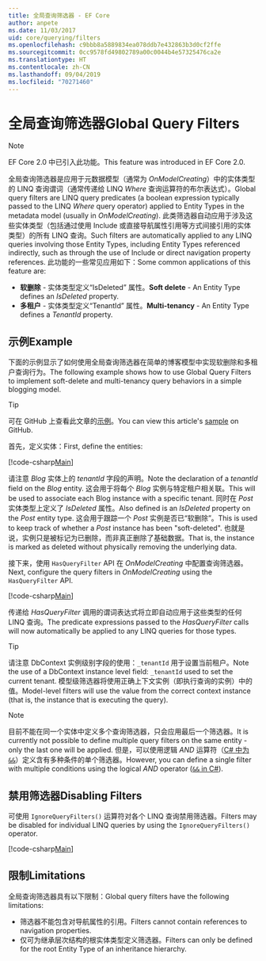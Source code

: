 ```yaml
---
title: 全局查询筛选器 - EF Core
author: anpete
ms.date: 11/03/2017
uid: core/querying/filters
ms.openlocfilehash: c9bbb8a5889834ea078ddb7e432863b3d0cf2ffe
ms.sourcegitcommit: 0cc9578fd49802789a00c0044b4e57325476ca2e
ms.translationtype: HT
ms.contentlocale: zh-CN
ms.lasthandoff: 09/04/2019
ms.locfileid: "70271460"
---
```

# <a name="global-query-filters"></a><span data-ttu-id="cd818-102">全局查询筛选器</span><span class="sxs-lookup"><span data-stu-id="cd818-102">Global Query Filters</span></span>

> [!NOTE]
> <span data-ttu-id="cd818-103">EF Core 2.0 中已引入此功能。</span><span class="sxs-lookup"><span data-stu-id="cd818-103">This feature was introduced in EF Core 2.0.</span></span>

<span data-ttu-id="cd818-104">全局查询筛选器是应用于元数据模型（通常为 *OnModelCreating*）中的实体类型的 LINQ 查询谓词（通常传递给 LINQ *Where* 查询运算符的布尔表达式）。</span><span class="sxs-lookup"><span data-stu-id="cd818-104">Global query filters are LINQ query predicates (a boolean expression typically passed to the LINQ *Where* query operator) applied to Entity Types in the metadata model (usually in *OnModelCreating*).</span></span> <span data-ttu-id="cd818-105">此类筛选器自动应用于涉及这些实体类型（包括通过使用 Include 或直接导航属性引用等方式间接引用的实体类型）的所有 LINQ 查询。</span><span class="sxs-lookup"><span data-stu-id="cd818-105">Such filters are automatically applied to any LINQ queries involving those Entity Types, including Entity Types referenced indirectly, such as through the use of Include or direct navigation property references.</span></span> <span data-ttu-id="cd818-106">此功能的一些常见应用如下：</span><span class="sxs-lookup"><span data-stu-id="cd818-106">Some common applications of this feature are:</span></span>

* <span data-ttu-id="cd818-107">**软删除** - 实体类型定义“IsDeleted”  属性。</span><span class="sxs-lookup"><span data-stu-id="cd818-107">**Soft delete** - An Entity Type defines an *IsDeleted* property.</span></span>
* <span data-ttu-id="cd818-108">**多租户** - 实体类型定义“TenantId”  属性。</span><span class="sxs-lookup"><span data-stu-id="cd818-108">**Multi-tenancy** - An Entity Type defines a *TenantId* property.</span></span>

## <a name="example"></a><span data-ttu-id="cd818-109">示例</span><span class="sxs-lookup"><span data-stu-id="cd818-109">Example</span></span>

<span data-ttu-id="cd818-110">下面的示例显示了如何使用全局查询筛选器在简单的博客模型中实现软删除和多租户查询行为。</span><span class="sxs-lookup"><span data-stu-id="cd818-110">The following example shows how to use Global Query Filters to implement soft-delete and multi-tenancy query behaviors in a simple blogging model.</span></span>

> [!TIP]
> <span data-ttu-id="cd818-111">可在 GitHub 上查看此文章的[示例](https://github.com/aspnet/EntityFramework.Docs/tree/master/samples/core/QueryFilters)。</span><span class="sxs-lookup"><span data-stu-id="cd818-111">You can view this article's [sample](https://github.com/aspnet/EntityFramework.Docs/tree/master/samples/core/QueryFilters) on GitHub.</span></span>

<span data-ttu-id="cd818-112">首先，定义实体：</span><span class="sxs-lookup"><span data-stu-id="cd818-112">First, define the entities:</span></span>

[!code-csharp[Main](../../../samples/core/QueryFilters/Program.cs#Entities)]

<span data-ttu-id="cd818-113">请注意 _Blog_ 实体上的 _tenantId_ 字段的声明。</span><span class="sxs-lookup"><span data-stu-id="cd818-113">Note the declaration of a _tenantId_ field on the _Blog_ entity.</span></span> <span data-ttu-id="cd818-114">这会用于将每个 _Blog_ 实例与特定租户相关联。</span><span class="sxs-lookup"><span data-stu-id="cd818-114">This will be used to associate each Blog instance with a specific tenant.</span></span> <span data-ttu-id="cd818-115">同时在 _Post_ 实体类型上定义了 _IsDeleted_ 属性。</span><span class="sxs-lookup"><span data-stu-id="cd818-115">Also defined is an _IsDeleted_ property on the _Post_ entity type.</span></span> <span data-ttu-id="cd818-116">这会用于跟踪一个 _Post_ 实例是否已“软删除”。</span><span class="sxs-lookup"><span data-stu-id="cd818-116">This is used to keep track of whether a _Post_ instance has been "soft-deleted".</span></span> <span data-ttu-id="cd818-117">也就是说，实例只是被标记为已删除，而非真正删除了基础数据。</span><span class="sxs-lookup"><span data-stu-id="cd818-117">That is, the instance is marked as deleted without physically removing the underlying data.</span></span>

<span data-ttu-id="cd818-118">接下来，使用 `HasQueryFilter` API 在 _OnModelCreating_ 中配置查询筛选器。</span><span class="sxs-lookup"><span data-stu-id="cd818-118">Next, configure the query filters in _OnModelCreating_ using the `HasQueryFilter` API.</span></span>

[!code-csharp[Main](../../../samples/core/QueryFilters/Program.cs#Configuration)]

<span data-ttu-id="cd818-119">传递给 _HasQueryFilter_ 调用的谓词表达式将立即自动应用于这些类型的任何 LINQ 查询。</span><span class="sxs-lookup"><span data-stu-id="cd818-119">The predicate expressions passed to the _HasQueryFilter_ calls will now automatically be applied to any LINQ queries for those types.</span></span>

> [!TIP]
> <span data-ttu-id="cd818-120">请注意 DbContext 实例级别字段的使用：`_tenantId` 用于设置当前租户。</span><span class="sxs-lookup"><span data-stu-id="cd818-120">Note the use of a DbContext instance level field: `_tenantId` used to set the current tenant.</span></span> <span data-ttu-id="cd818-121">模型级筛选器将使用正确上下文实例（即执行查询的实例）中的值。</span><span class="sxs-lookup"><span data-stu-id="cd818-121">Model-level filters will use the value from the correct context instance (that is, the instance that is executing the query).</span></span>

> [!NOTE]
> <span data-ttu-id="cd818-122">目前不能在同一个实体中定义多个查询筛选器，只会应用最后一个筛选器。</span><span class="sxs-lookup"><span data-stu-id="cd818-122">It is currently not possible to define multiple query filters on the same entity - only the last one will be applied.</span></span> <span data-ttu-id="cd818-123">但是，可以使用逻辑 _AND_ 运算符（[C# 中为 `&&`](https://docs.microsoft.com/dotnet/csharp/language-reference/operators/boolean-logical-operators#conditional-logical-and-operator-)）定义含有多种条件的单个筛选器。</span><span class="sxs-lookup"><span data-stu-id="cd818-123">However, you can define a single filter with multiple conditions using the logical _AND_ operator ([`&&` in C#](https://docs.microsoft.com/dotnet/csharp/language-reference/operators/boolean-logical-operators#conditional-logical-and-operator-)).</span></span>

## <a name="disabling-filters"></a><span data-ttu-id="cd818-124">禁用筛选器</span><span class="sxs-lookup"><span data-stu-id="cd818-124">Disabling Filters</span></span>

<span data-ttu-id="cd818-125">可使用 `IgnoreQueryFilters()` 运算符对各个 LINQ 查询禁用筛选器。</span><span class="sxs-lookup"><span data-stu-id="cd818-125">Filters may be disabled for individual LINQ queries by using the `IgnoreQueryFilters()` operator.</span></span>

[!code-csharp[Main](../../../samples/core/QueryFilters/Program.cs#IgnoreFilters)]

## <a name="limitations"></a><span data-ttu-id="cd818-126">限制</span><span class="sxs-lookup"><span data-stu-id="cd818-126">Limitations</span></span>

<span data-ttu-id="cd818-127">全局查询筛选器具有以下限制：</span><span class="sxs-lookup"><span data-stu-id="cd818-127">Global query filters have the following limitations:</span></span>

* <span data-ttu-id="cd818-128">筛选器不能包含对导航属性的引用。</span><span class="sxs-lookup"><span data-stu-id="cd818-128">Filters cannot contain references to navigation properties.</span></span>
* <span data-ttu-id="cd818-129">仅可为继承层次结构的根实体类型定义筛选器。</span><span class="sxs-lookup"><span data-stu-id="cd818-129">Filters can only be defined for the root Entity Type of an inheritance hierarchy.</span></span>
